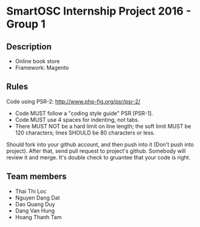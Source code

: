 SmartOSC Internship Project 2016 - Group 1
=============================


Description
-----------------------------
* Online book store
* Framework: Magento

Rules
-----------------------------
Code using PSR-2: http://www.php-fig.org/psr/psr-2/
* Code MUST follow a "coding style guide" PSR [PSR-1].
* Code MUST use 4 spaces for indenting, not tabs.
* There MUST NOT be a hard limit on line length; the soft limit MUST be 120 characters; lines SHOULD be 80 characters or less.

Should fork into your github account, and then push into it (Don't push into project). After that, send pull request to project's github. Somebody will review it and merge. It's double check to gruantee that your code is right.

Team members
-----------------------------
* Thai Thi Loc
* Nguyen Dang Dat
* Dao Quang Duy
* Dang Van Hung
* Hoang Thanh Tam
